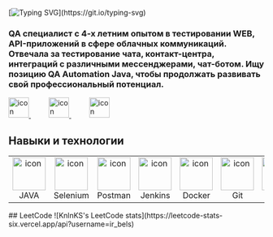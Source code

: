 [![Typing SVG](https://readme-typing-svg.herokuapp.com?font=Source+Code+Pro&weight=700&size=22&duration=4996&pause=1000&color=FFFFFF&background=13D6FF00&center=true&vCenter=true&random=false&width=435&lines=%F0%9F%91%8B+%D0%9F%D1%80%D0%B8%D0%B2%D0%B5%D1%82!+%D0%9C%D0%B5%D0%BD%D1%8F+%D0%B7%D0%BE%D0%B2%D1%83%D1%82+%D0%98%D1%80%D0%B8%D0%BD%D0%B0.)](https://git.io/typing-svg)

### QA специалист с 4-х летним опытом в тестировании WEB, API-приложений в сфере облачных коммуникаций. Отвечала за тестирование чата, контакт-центра, интеграций с различными мессенджерами, чат-ботом. Ищу позицию QA Automation Java, чтобы продолжать развивать свой профессиональный потенциал.

<a href="https://www.instagram.com/ir.bels/">
<img src="https://www.svgrepo.com/show/452229/instagram-1.svg" alt="icon" width="40" height="40">
</a>
&nbsp;&nbsp;&nbsp;&nbsp;&nbsp;&nbsp;&nbsp;&nbsp;
<a href="https://www.linkedin.com/in/irina-belyanova-68460126b/">
<img src="https://www.svgrepo.com/show/448234/linkedin.svg" alt="icon" width="40" height="40">
</a>
&nbsp;&nbsp;&nbsp;&nbsp;&nbsp;&nbsp;&nbsp;&nbsp;
<a href="https://t.me/ibelyanova/">
<img src="https://www.svgrepo.com/show/452115/telegram.svg" alt="icon" width="40" height="40">
</a>

## Навыки и технологии
<table>
  <tr>
    <td align="center" width="96">
        <img src="https://www.svgrepo.com/show/452234/java.svg" alt="icon" width="65" height="65" />
      <br>JAVA
    </td>
    <td align="center" width="96">
        <img src="https://www.svgrepo.com/show/354321/selenium.svg" alt="icon" width="65" height="65" />
      <br>Selenium
    </td>
    <td align="center" width="96">
        <img src="https://www.svgrepo.com/show/354202/postman-icon.svg" alt="icon" width="65" height="65" />
      <br>Postman
    </td>
    <td align="center" width="96">
        <img src="https://www.svgrepo.com/show/373699/jenkins.svg" alt="icon" width="65" height="65" />
      <br>Jenkins
    </td>
    <td align="center" width="96">
        <img src="https://www.svgrepo.com/show/448221/docker.svg" alt="icon" width="65" height="65" />
      <br>Docker
    </td>
    <td align="center" width="96">
        <img src="https://www.svgrepo.com/show/452210/git.svg" alt="icon" width="65" height="65" />
      <br>Git
    </td>
    <td align="center" width="96">
        <img src="https://www.svgrepo.com/show/255832/sql.svg" alt="icon" width="65" height="65" />
      <br>SQL
    </td>
     <td align="center" width="96">
        <img src="https://www.svgrepo.com/show/452161/atlassian.svg" alt="icon" width="65" height="65" />
      <br>Jira
    </td>
  </tr>
</table>
## LeetCode
![KnlnKS's LeetCode stats](https://leetcode-stats-six.vercel.app/api?username=ir_bels)
